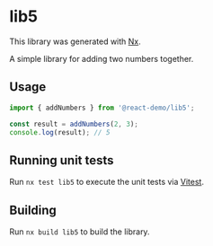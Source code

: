 # lib5

This library was generated with [Nx](https://nx.dev).

A simple library for adding two numbers together.

## Usage

```typescript
import { addNumbers } from '@react-demo/lib5';

const result = addNumbers(2, 3);
console.log(result); // 5
```

## Running unit tests

Run `nx test lib5` to execute the unit tests via [Vitest](https://vitest.dev/).

## Building

Run `nx build lib5` to build the library.
